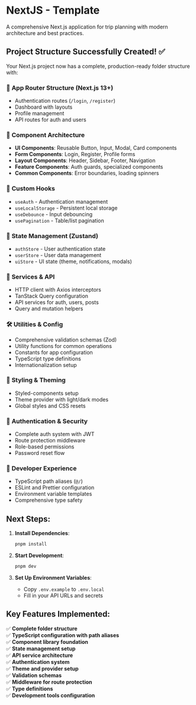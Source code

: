 
# NextJS - Template

A comprehensive Next.js application for trip planning with modern architecture and best practices.

## Project Structure Successfully Created! ✅

Your Next.js project now has a complete, production-ready folder structure with:

### 📁 **App Router Structure** (Next.js 13+)
- Authentication routes (`/login`, `/register`)
- Dashboard with layouts
- Profile management
- API routes for auth and users

### 🧱 **Component Architecture**
- **UI Components**: Reusable Button, Input, Modal, Card components
- **Form Components**: Login, Register, Profile forms
- **Layout Components**: Header, Sidebar, Footer, Navigation
- **Feature Components**: Auth guards, specialized components
- **Common Components**: Error boundaries, loading spinners

### 🎣 **Custom Hooks**
- `useAuth` - Authentication management
- `useLocalStorage` - Persistent local storage
- `useDebounce` - Input debouncing
- `usePagination` - Table/list pagination

### 🏪 **State Management** (Zustand)
- `authStore` - User authentication state
- `userStore` - User data management
- `uiStore` - UI state (theme, notifications, modals)

### 🔌 **Services & API**
- HTTP client with Axios interceptors
- TanStack Query configuration
- API services for auth, users, posts
- Query and mutation helpers

### 🛠️ **Utilities & Config**
- Comprehensive validation schemas (Zod)
- Utility functions for common operations
- Constants for app configuration
- TypeScript type definitions
- Internationalization setup

### 🎨 **Styling & Theming**
- Styled-components setup
- Theme provider with light/dark modes
- Global styles and CSS resets

### 🔐 **Authentication & Security**
- Complete auth system with JWT
- Route protection middleware
- Role-based permissions
- Password reset flow

### 📱 **Developer Experience**
- TypeScript path aliases (`@/`)
- ESLint and Prettier configuration
- Environment variable templates
- Comprehensive type safety

## Next Steps:

1. **Install Dependencies**:
   ```bash
   pnpm install
   ```
2. **Start Development**:
   ```bash
   pnpm dev
   ```

3. **Set Up Environment Variables**:
   - Copy `.env.example` to `.env.local`
   - Fill in your API URLs and secrets

## Key Features Implemented:

✅ **Complete folder structure**  
✅ **TypeScript configuration with path aliases**  
✅ **Component library foundation**  
✅ **State management setup**  
✅ **API service architecture**  
✅ **Authentication system**  
✅ **Theme and provider setup**  
✅ **Validation schemas**  
✅ **Middleware for route protection**  
✅ **Type definitions**  
✅ **Development tools configuration**  

